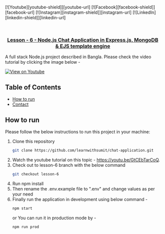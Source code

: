 [![Youtube][youtube-shield]][youtube-url]
[![Facebook][facebook-shield]][facebook-url]
[![Instagram][instagram-shield]][instagram-url]
[![LinkedIn][linkedin-shield]][linkedin-url]

<br />
<p align="center">
  <h3 align="center"><a href="https://github.com/learnwithsumit/chat-application/tree/lesson-6">Lesson - 6 - Node.js Chat Application in Express.js, MongoDB & EJS template engine</a></h3>

A full stack Node.js project described in Bangla. Please check the video tutorial by clicking the image below -

[![View on Youtube](http://img.youtube.com/vi/GtCEbTarCoQ/0.jpg)](https://youtu.be/GtCEbTarCoQ)

<!-- TABLE OF CONTENTS -->

## Table of Contents

- [How to run](#how-to-run)
- [Contact](#contact)

<!-- HOW TO RUN -->

## How to run

Please follow the below instructions to run this project in your machine:

1. Clone this repository
   ```sh
   git clone https://github.com/learnwithsumit/chat-application.git
   ```
2. Watch the youtube tutorial on this topic - https://youtu.be/GtCEbTarCoQ.
3. Check out to lesson-6 branch with the below command
   ```sh
   git checkout lesson-6
   ```
4. Run npm install
5. Then rename the .env.example file to ".env" and change values as per your need
6. Finally run the application in development using below command -
   ```sh
   npm start
   ```
   or
   You can run it in production mode by -
   ```sh
   npm run prod
   ```
